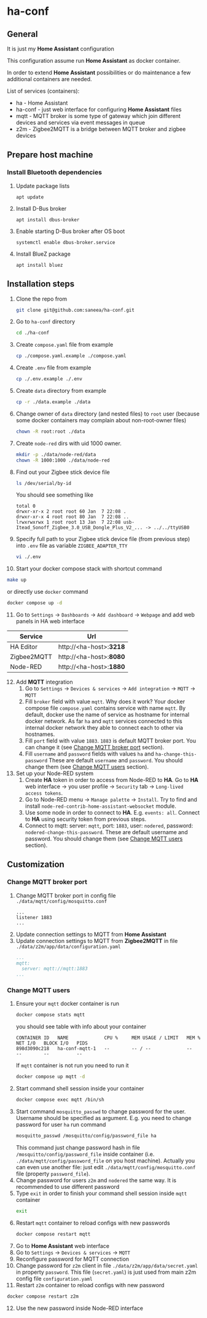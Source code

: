 # ha-conf

## General

It is just my **Home Assistant** configuration

This configuration assume run **Home Assistant** as docker container.

In order to extend **Home Assistant** possibilities or do maintenance a few additional containers are needed.

List of services (containers):
- ha - Home Assistant
- ha-conf - just web interface for configuring **Home Assistant** files
- mqtt - MQTT broker is some type of gateway which join different devices and services via event messages in queue
- z2m - Zigbee2MQTT is a bridge between MQTT broker and zigbee devices

## Prepare host machine

### Install Bluetooth dependencies
1. Update package lists
   ```shell
   apt update
   ```
2. Install D-Bus broker
   ```shell
   apt install dbus-broker
   ```
3. Enable starting D-Bus broker after OS boot
   ```shell
   systemctl enable dbus-broker.service
   ```
4. Install BlueZ package
   ```shell
   apt install bluez
   ```

## Installation steps

1. Clone the repo from
   ```sh
   git clone git@github.com:saneea/ha-conf.git
   ```
2. Go to `ha-conf` directory
   ```sh
   cd ./ha-conf
   ```
3. Create `compose.yaml` file from example
   ```sh
   cp ./compose.yaml.example ./compose.yaml
   ```
4. Create `.env` file from example
   ```sh
   cp ./.env.example ./.env
   ```
5. Create `data` directory from example
   ```sh
   cp -r ./data.example ./data
   ```
6. Change owner of `data` directory (and nested files) to `root` user
   (because some docker containers may complain about non-root-owner files)
   ```sh
   chown -R root:root ./data
   ```
7. Create `node-red` dirs with uid 1000 owner.
   ```sh
   mkdir -p ./data/node-red/data
   chown -R 1000:1000 ./data/node-red
   ```
8. Find out your Zigbee stick device file
   ```sh
   ls /dev/serial/by-id
   ```
   You should see something like
   ```
   total 0
   drwxr-xr-x 2 root root 60 Jan  7 22:08 .
   drwxr-xr-x 4 root root 80 Jan  7 22:08 ..
   lrwxrwxrwx 1 root root 13 Jan  7 22:08 usb-Itead_Sonoff_Zigbee_3.0_USB_Dongle_Plus_V2_... -> ../../ttyUSB0
   ```
9. Specify full path to your Zigbee stick device file (from previous step) into `.env` file as variable `ZIGBEE_ADAPTER_TTY`
   ```sh
   vi ./.env
   ```
10. Start your docker compose stack with shortcut command
   ```sh
   make up
   ```
   or directly use `docker` command
   ```sh
   docker compose up -d
   ```
11. Go to `Settings` -> `Dashboards` -> `Add dashboard` -> `Webpage` and add web panels in HA web interface

   | Service     | Url                         |
   |-------------|-----------------------------|
   | HA Editor   | http://\<ha-host\>:**3218** |
   | Zigbee2MQTT | http://\<ha-host\>:**8080** |
   | Node-RED    | http://\<ha-host\>:**1880** |

12. Add **MQTT** integration
    1. Go to `Settings` -> `Devices & services` -> `Add integration` -> `MQTT` -> `MQTT`
    2. Fill `broker` field with value `mqtt`.
       Why does it work? Your docker compose file `compose.yaml` contains service with name `mqtt`. By default, docker use the name of service as hostname for internal docker network.
       As far `ha` and `mqtt` services connected to this internal docker network they able to connect each to other via hostnames.
    3. Fill `port` field with value `1883`.
       `1883` is default MQTT broker port.
       You can change it (see [Change MQTT broker port](#change-mqtt-broker-port) section).
    4. Fill `username` and `password` fields with values `ha` and `ha-change-this-password`
       These are default `username` and `password`. You should change them (see [Change MQTT users](#change-mqtt-users) section).
13. Set up your Node-RED system
    1. Create **HA** token in order to access from Node-RED to **HA**. Go to **HA** web interface -> you user profile -> `Security` tab -> `Long-lived access tokens`.
    2. Go to Node-RED menu -> `Manage palette` -> `Install`. Try to find and install `node-red-contrib-home-assistant-websocket` module.
    3. Use some node in order to connect to **HA**. E.g. `events: all`. Connect to **HA** using security token from previous steps.
    4. Connect to mqtt: server: `mqtt`, port: `1883`, user: `nodered`, password: `nodered-change-this-password`.
       These are default username and password. You should change them (see [Change MQTT users](#change-mqtt-users) section).

## Customization

### Change MQTT broker port

1. Change MQTT broker port in config file `./data/mqtt/config/mosquitto.conf`
   ```
   ...
   listener 1883
   ...
   ```
2. Update connection settings to MQTT from **Home Assistant**
3. Update connection settings to MQTT from **Zigbee2MQTT** in file `./data/z2m/app/data/configuration.yaml`
   ```yaml
   ...
   mqtt:
     server: mqtt://mqtt:1883
   ...
   ```

### Change MQTT users

1. Ensure your `mqtt` docker container is run
   ```sh
   docker compose stats mqtt
   ```
   you should see table with info about your container
   ```
   CONTAINER ID   NAME             CPU %     MEM USAGE / LIMIT   MEM %     NET I/O   BLOCK I/O   PIDS
   898d3090c218   ha-conf-mqtt-1   --        -- / --             --        --        --          --
   ```
   If `mqtt` container is not run you need to run it
   ```sh
   docker compose up mqtt -d
   ```
2. Start command shell session inside your container
   ```sh
   docker compose exec mqtt /bin/sh
   ```
3. Start command `mosquitto_passwd` to change password for the user. Username should be specified as argument.
   E.g. you need to change password for user `ha` run command
   ```sh
   mosquitto_passwd /mosquitto/config/password_file ha
   ```
   This command just change password hash in file `/mosquitto/config/password_file` inside container
   (i.e. `./data/mqtt/config/password_file` on you host machine). Actually you can even use another file: just edit `./data/mqtt/config/mosquitto.conf` file (property `password_file`).
4. Change password for users `z2m` and `nodered` the same way. It is recommended to use different password
5. Type `exit` in order to finish your command shell session inside `mqtt` container
   ```sh
   exit
   ```
6. Restart `mqtt` container to reload configs with new passwords
   ```sh
   docker compose restart mqtt
   ```
7. Go to **Home Assistant** web interface
8. Go to `Settings` -> `Devices & services` -> `MQTT`
9. Reconfigure password for MQTT connection
10. Change password for `z2m` client in file `./data/z2m/app/data/secret.yaml` in property `password`. This file (`secret.yaml`) is just used from main z2m config file `configuration.yaml`
11. Restart `z2m` container to reload configs with new password
   ```sh
   docker compose restart z2m
   ```
12. Use the new password inside Node-RED interface